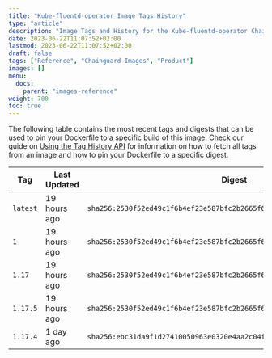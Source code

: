 ```yaml
---
title: "Kube-fluentd-operator Image Tags History"
type: "article"
description: "Image Tags and History for the Kube-fluentd-operator Chainguard Image"
date: 2023-06-22T11:07:52+02:00
lastmod: 2023-06-22T11:07:52+02:00
draft: false
tags: ["Reference", "Chainguard Images", "Product"]
images: []
menu:
  docs:
    parent: "images-reference"
weight: 700
toc: true
---
```


The following table contains the most recent tags and digests that can be used to pin your Dockerfile to a specific build of this image. Check our guide on [Using the Tag History API](/chainguard/chainguard-images/using-the-tag-history-api/) for information on how to fetch all tags from an image and how to pin your Dockerfile to a specific digest.

| Tag      | Last Updated | Digest                                                                    |
|----------|--------------|---------------------------------------------------------------------------|
| `latest` | 19 hours ago | `sha256:2530f52ed49c1f6b4ef23e587bfc2b2665f6c982c1e52861d4cc4cfe35aa864a` |
| `1`      | 19 hours ago | `sha256:2530f52ed49c1f6b4ef23e587bfc2b2665f6c982c1e52861d4cc4cfe35aa864a` |
| `1.17`   | 19 hours ago | `sha256:2530f52ed49c1f6b4ef23e587bfc2b2665f6c982c1e52861d4cc4cfe35aa864a` |
| `1.17.5` | 19 hours ago | `sha256:2530f52ed49c1f6b4ef23e587bfc2b2665f6c982c1e52861d4cc4cfe35aa864a` |
| `1.17.4` | 1 day ago    | `sha256:ebc31da9f1d27410050963e0320e4aa2c04f44b634d0ce49931cc376481047a4` |
